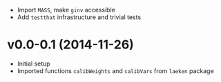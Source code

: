 - Import `MASS`, make `ginv` accessible
- Add `testthat` infrastructure and trivial tests

v0.0-0.1 (2014-11-26)
===

- Initial setup
- Imported functions `calibWeights` and `calibVars` from `laeken` package
